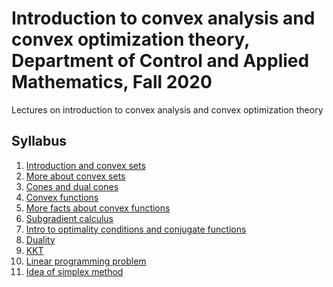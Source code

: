 # Introduction to convex analysis and convex optimization theory, Department of Control and Applied Mathematics, Fall 2020
Lectures on introduction to convex analysis and convex optimization theory

## Syllabus

1. [Introduction and convex sets](./01-IntroConvSets/lecture1.pdf)
2. [More about convex sets](./02-ConvSetsCones/lecture2.pdf)
3. [Cones and dual cones](./03-DualCones/lecture3.pdf)
4. [Convex functions](./04-ConvexFunc/lecture4.pdf)
5. [More facts about convex functions](./05-LipConvSubgrad/lecture5.pdf)
6. [Subgradient calculus](./06-Subgrad/lecture6.pdf)
7. [Intro to optimality conditions and conjugate functions](./07-ConjFunc/lecture7.pdf)
8. [Duality](./08-Duality/lecture8.pdf)
9. [KKT](./09-KKT/lecture9.pdf)
10. [Linear programming problem]()
11. [Idea of simplex method]()




